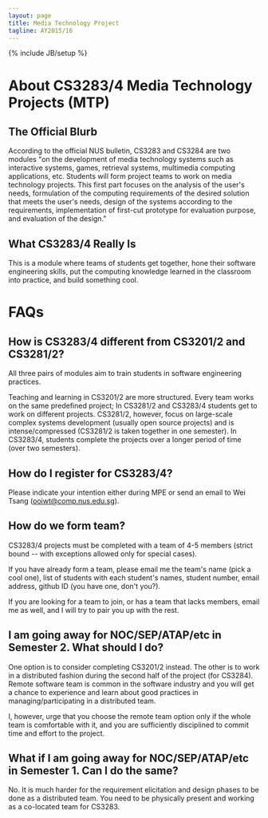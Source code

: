 ```yaml
---
layout: page
title: Media Technology Project
tagline: AY2015/16
---
```

{% include JB/setup %}

# About CS3283/4 Media Technology Projects (MTP)

## The Official Blurb

According to the official NUS bulletin, CS3283 and CS3284 are two modules "on the development of media technology systems such as interactive systems, games, retrieval systems, multimedia computing applications, etc. Students will form project teams to work on media technology projects. This first part focuses on the analysis of the user's needs, formulation of the computing requirements of the desired solution that meets the user's needs, design of the systems according to the requirements, implementation of first-cut prototype for evaluation purpose, and evaluation of the design."

## What CS3283/4 Really Is

This is a module where teams of students get together, hone their software engineering skills, put the computing knowledge learned in the classroom into practice, and build something cool.

# FAQs

## How is CS3283/4 different from CS3201/2 and CS3281/2?

All three pairs of modules aim to train students in software engineering practices.

Teaching and learning in CS3201/2 are more structured.  Every team works on the same predefined project; In CS3281/2 and CS3283/4 students get to work on different projects.  CS3281/2, however, focus on large-scale complex systems development (usually open source projects) and is intense/compressed (CS3281/2 is taken together in one semester).  In CS3283/4, students complete the projects over a longer period of time (over two semesters).

## How do I register for CS3283/4?

Please indicate your intention either during MPE or send an email to Wei Tsang (ooiwt@comp.nus.edu.sg).  

## How do we form team?

CS3283/4 projects must be completed with a team of 4-5 members (strict bound -- with exceptions allowed only for special cases).

If you have already form a team, please email me the team's name (pick a cool one), list of students with each student's names, student number, email address, github ID (you have one, don't you?).   

If you are looking for a team to join, or has a team that lacks members, email me as well, and I will try to pair you up with the rest.  

## I am going away for NOC/SEP/ATAP/etc in Semester 2.  What should I do?

One option is to consider completing CS3201/2 instead.  The other is to work in a distributed fashion during the second half of the project (for CS3284).  Remote software team is common in the software industry and you will get a chance to experience and learn about good practices in managing/participating in a distributed team.  

I, however, urge that you choose the remote team option only if the whole team is comfortable with it, and you are sufficiently disciplined to commit time and effort to the project.

## What if I am going away for NOC/SEP/ATAP/etc in Semester 1.  Can I do the same?

No.  It is much harder for the requirement elicitation and design phases to be done as a distributed team.  You need to be physically present and working as a co-located team for CS3283.

